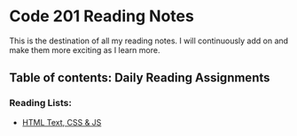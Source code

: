 # Code 201 Reading Notes
<p>This is the destination of all my reading notes. I will continuously add on and make them more exciting as I learn more.</p>

## Table of contents: Daily Reading Assignments

### Reading Lists:
- [HTML Text, CSS & JS](class-02.md) 
